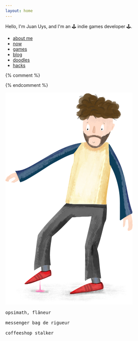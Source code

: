 ```yaml
---
layout: home
---
```



Hello, I'm <span title="pronounced like the French *Jean*">Juan</span> Uys, and I'm an 🕹️ indie games developer 🕹️.

- [about me](about)
- [now](now)
- [games](games)
- [blog](blog)
- [doodles](doodles)
- [hacks](made)


<script src='https://storage.ko-fi.com/cdn/scripts/overlay-widget.js'></script>
<script>
  kofiWidgetOverlay.draw('opyate', {
    'type': 'floating-chat',
    'floating-chat.donateButton.text': 'Support me',
    'floating-chat.donateButton.background-color': '#f45d22',
    'floating-chat.donateButton.text-color': '#fff'
  });
</script>



<!--
<a href="https://www.patreon.com/bePatron?u=50212350" data-patreon-widget-type="become-patron-button">Become a Patron!</a><script async src="https://c6.patreon.com/becomePatronButton.bundle.js"></script>
-->


{% comment %}
<!-- ![Life is... stepping in gum. On a hot day.](/assets/doodles/original/2020-06-17-me.png) -->
<!-- <img src="/assets/index/2020-06-17-me.png" alt="Life is... stepping in gum. On a hot day." width="400"/> -->
{% endcomment %}

![Life is... stepping in gum. On a hot day.](/assets/index/2020-06-17-me.png)


<pre>
opsimath, flâneur

messenger bag de rigueur

coffeeshop stalker
</pre>
